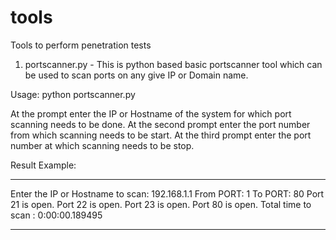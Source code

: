 # tools
Tools to perform penetration tests

1) portscanner.py - This is python based basic portscanner tool which can be used to scan ports on any give IP or Domain name.

Usage: python portscanner.py

At the prompt enter the IP or Hostname of the system for which port scanning needs to be done.
At the second prompt enter the port number from which scanning needs to be start.
At the third prompt enter the port number at which scanning needs to be stop.

Result Example:

*****************************************************
Enter the IP or Hostname to scan: 192.168.1.1
From PORT: 1
To PORT: 80
Port 21 is open.
Port 22 is open.
Port 23 is open.
Port 80 is open.
Total time to scan :  0:00:00.189495
******************************************************
